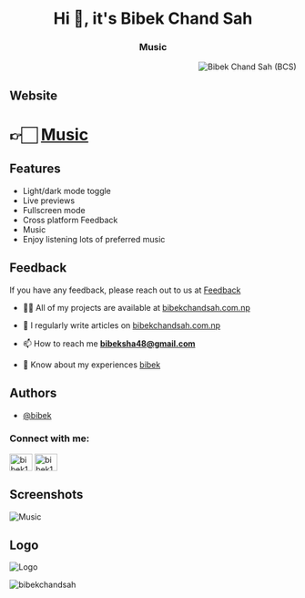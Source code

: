 

<h1 align="center">Hi 👋, it's Bibek Chand Sah </h1>
<h3 align="center">Music</h3>

<!-- Profile View Count -->
<p align="right"> <img src="https://komarev.com/ghpvc/?username=bibekchandsahMusic&label=Profile%20views&color=0e75b6&style=flat" alt="Bibek Chand Sah (BCS)" /> </p>
<!-- <p align="left"> <img src="https://komarev.com/ghpvc/?username=bibekchandsahbcsindex&label=Profile%20views&color=0e75b6&style=flat" alt="Bibek Chand Sah (BCS)" /> </p> -->

## Website
<h1>👉🏻 <a href="https://bibekchandsah.github.io/Music/">Music</a></h1>

## Features
- Light/dark mode toggle
- Live previews
- Fullscreen mode
- Cross platform Feedback
- Music
- Enjoy listening lots of preferred music


## Feedback
If you have any feedback, please reach out to us at <a href="https://bibekchandsah.github.io/bibekchandsah/feedback.html">Feedback</a>


- 👨‍💻 All of my projects are available at [bibekchandsah.com.np](https://bibekchandsah.github.io/bibekchandsah)

- 📝 I regularly write articles on [bibekchandsah.com.np](https://bibekchandsah.github.io/bibekchandsah)

- 📫 How to reach me **bibeksha48@gmail.com**

- 📄 Know about my experiences [bibek](https://bibekchandsah.github.io/bibek)

## Authors

- [@bibek](https://www.github.com/bibekchandsah)

<h3 align="left">Connect with me:</h3>
<p align="left">
<a href="https://fb.com/bibek1432" target="blank"><img align="center" src="https://raw.githubusercontent.com/rahuldkjain/github-profile-readme-generator/master/src/images/icons/Social/facebook.svg" alt="bibek1432" height="30" width="40" /></a>
<a href="https://instagram.com/bibek1432" target="blank"><img align="center" src="https://raw.githubusercontent.com/rahuldkjain/github-profile-readme-generator/master/src/images/icons/Social/instagram.svg" alt="bibek1432" height="30" width="40" /></a>
</p>



## Screenshots
<!-- ![App Screenshot](https://via.placeholder.com/468x300?text=App+Screenshot+Here) -->
<img src="https://github.com/bibekchandsah/bibekchandsah/blob/main/assets/images/projects/Music.png" alt="Music"/>

## Logo
<!-- ![Logo](https://dev-to-uploads.s3.amazonaws.com/uploads/articles/th5xamgrr6se0x5ro4g6.png) -->
![Logo](https://bibekchandsah.github.io/Music/favicon_io/apple-touch-icon.png)


<p><img align="center" src="https://github-readme-streak-stats.herokuapp.com/?user=bibekchandsah&" alt="bibekchandsah" /></p>

